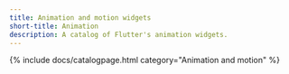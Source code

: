```yaml
---
title: Animation and motion widgets
short-title: Animation
description: A catalog of Flutter's animation widgets.
---
```


{% include docs/catalogpage.html category="Animation and motion" %}
